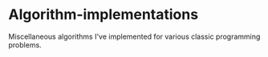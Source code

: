 # Algorithm-implementations
Miscellaneous algorithms I've implemented for various classic programming problems.
